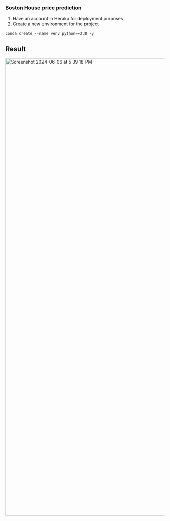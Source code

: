 ### Boston House price prediction

1. Have an account in Heraku for deployment purposes
2. Create a new environment for the project

```
conda create --name venv python==3.8 -y
```

## Result

<img width="1440" alt="Screenshot 2024-06-06 at 5 39 18 PM" src="https://github.com/S1000-bit/bostonhouseprediction/assets/98201700/d007639a-9c22-4835-8142-15c2721d3804">
